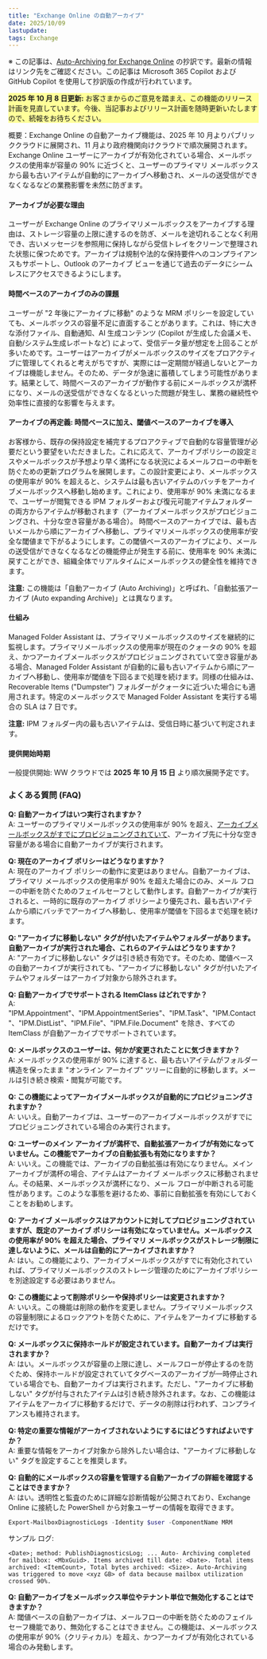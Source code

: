 ```yaml
---
title: "Exchange Online の自動アーカイブ"
date: 2025/10/09
lastupdate: 
tags: Exchange
---
```


※ この記事は、[Auto-Archiving for Exchange Online](https://techcommunity.microsoft.com/blog/exchange/auto-archiving-for-exchange-online/4459735) の抄訳です。最新の情報はリンク先をご確認ください。この記事は Microsoft 365 Copilot および GitHub Copilot を使用して抄訳版の作成が行われています。

<p style="background: #FFFF99;"><strong>2025 年 10 月 8 日更新:</strong> お客さまからのご意見を踏まえ、この機能のリリース計画を見直しています。今後、当記事およびリリース計画を随時更新いたしますので、続報をお待ちください。</p>
概要：Exchange Online の自動アーカイブ機能は、2025 年 10 月よりパブリッククラウドに展開され、11 月より政府機関向けクラウドで順次展開されます。Exchange Online ユーザーにアーカイブが有効化されている場合、メールボックスの使用率が容量の 90% に近づくと、ユーザーのプライマリ メールボックスから最も古いアイテムが自動的にアーカイブへ移動され、メールの送受信ができなくなるなどの業務影響を未然に防ぎます。

#### アーカイブが必要な理由

ユーザーが Exchange Online のプライマリメールボックスをアーカイブする理由は、ストレージ容量の上限に達するのを防ぎ、メールを途切れることなく利用でき、古いメッセージを参照用に保持しながら受信トレイをクリーンで整理された状態に保つためです。アーカイブは規制や法的な保持要件へのコンプライアンスもサポートし、Outlook のアーカイブ ビューを通じて過去のデータにシームレスにアクセスできるようにします。

#### 時間ベースのアーカイブのみの課題

ユーザーが "2 年後にアーカイブに移動" のような MRM ポリシーを設定していても、メールボックスの容量不足に直面することがあります。これは、特に大きな添付ファイル、自動通知、AI 生成コンテンツ (Copilot が生成した会議メモ、自動/システム生成レポートなど) によって、受信データ量が想定を上回ることが多いためです。ユーザーはアーカイブがメールボックスのサイズをプロアクティブに管理してくれると考えがちですが、実際には一定期間が経過しないとアーカイブは機能しません。そのため、データが急速に蓄積してしまう可能性があります。結果として、時間ベースのアーカイブが動作する前にメールボックスが満杯になり、メールの送受信ができなくなるといった問題が発生し、業務の継続性や効率性に直接的な影響を与えます。

#### アーカイブの再定義: 時間ベースに加え、閾値ベースのアーカイブを導入

お客様から、既存の保持設定を補完するプロアクティブで自動的な容量管理が必要だという要望をいただきました。これに応えて、アーカイブポリシーの設定ミスやメールボックスが予想より早く満杯になる状況によるメールフローの中断を防ぐための更新プログラムを展開します。この設計変更により、メールボックスの使用率が 90% を超えると、システムは最も古いアイテムのバッチをアーカイブメールボックスへ移動し始めます。これにより、使用率が 90% 未満になるまで、ユーザーが閲覧できる IPM フォルダーおよび復元可能アイテムフォルダーの両方からアイテムが移動されます（アーカイブメールボックスがプロビジョニングされ、十分な空き容量がある場合）。
時間ベースのアーカイブでは、最も古いメールから順にアーカイブへ移動し、プライマリメールボックスの使用率が安全な閾値まで下がるようにします。この閾値ベースのアーカイブにより、メールの送受信ができなくなるなどの機能停止が発生する前に、使用率を 90% 未満に戻すことができ、組織全体でリアルタイムにメールボックスの健全性を維持できます。

**注意:** この機能は「自動アーカイブ (Auto Archiving)」と呼ばれ、「自動拡張アーカイブ (Auto expanding Archive)」とは異なります。

#### 仕組み

Managed Folder Assistant は、プライマリメールボックスのサイズを継続的に監視します。プライマリメールボックスの使用率が現在のクォータの 90% を超え、かつアーカイブメールボックスがプロビジョニングされていて空き容量がある場合、Managed Folder Assistant が自動的に最も古いアイテムから順にアーカイブへ移動し、使用率が閾値を下回るまで処理を続けます。同様の仕組みは、Recoverable Items ("Dumpster") フォルダーがクォータに近づいた場合にも適用されます。特定のメールボックスで Managed Folder Assistant を実行する場合の SLA は 7 日です。

**注意:** IPM フォルダー内の最も古いアイテムは、受信日時に基づいて判定されます。
#### 提供開始時期

一般提供開始: WW クラウドでは **2025 年 10 月 15 日** より順次展開予定です。

### よくある質問 (FAQ) 

**Q: 自動アーカイブはいつ実行されますか？**  
A: ユーザーのプライマリメールボックスの使用率が 90% を超え、<a href="https://learn.microsoft.com/purview/enable-archive-mailboxes" target="_blank">アーカイブメールボックスがすでにプロビジョニングされていて</a>、アーカイブ先に十分な空き容量がある場合に自動アーカイブが実行されます。

**Q: 現在のアーカイブ ポリシーはどうなりますか？**  
A: 現在のアーカイブ ポリシーの動作に変更はありません。自動アーカイブは、プライマリ メールボックスの使用率が 90% を超えた場合にのみ、メール フローの中断を防ぐためのフェイルセーフとして動作します。自動アーカイブが実行されると、一時的に既存のアーカイブ ポリシーより優先され、最も古いアイテムから順にバッチでアーカイブへ移動し、使用率が閾値を下回るまで処理を続けます。

**Q: "アーカイブに移動しない" タグが付いたアイテムやフォルダーがあります。自動アーカイブが実行された場合、これらのアイテムはどうなりますか？**  
A: "アーカイブに移動しない" タグは引き続き有効です。そのため、閾値ベースの自動アーカイブが実行されても、"アーカイブに移動しない" タグが付いたアイテムやフォルダーはアーカイブ対象から除外されます。

**Q: 自動アーカイブでサポートされる ItemClass はどれですか？**  
A: "IPM.Appointment"、"IPM.AppointmentSeries"、"IPM.Task"、"IPM.Contact"、"IPM.DistList"、"IPM.File"、"IPM.File.Document" を除き、すべての ItemClass が自動アーカイブでサポートされています。

**Q: メールボックスのユーザーは、何かが変更されたことに気づきますか？**  
A: メールボックスの使用率が 90% に達すると、最も古いアイテムがフォルダー構造を保ったまま "オンライン アーカイブ" ツリーに自動的に移動します。メールは引き続き検索・閲覧が可能です。

**Q: この機能によってアーカイブメールボックスが自動的にプロビジョニングされますか？**  
A: いいえ。自動アーカイブは、ユーザーのアーカイブメールボックスがすでにプロビジョニングされている場合のみ実行されます。

**Q: ユーザーのメイン アーカイブが満杯で、自動拡張アーカイブが有効になっていません。この機能でアーカイブの自動拡張も有効になりますか？**  
A: いいえ。この機能では、アーカイブの自動拡張は有効になりません。メイン アーカイブが満杯の場合、アイテムはアーカイブ メールボックスに移動されません。その結果、メールボックスが満杯になり、メール フローが中断される可能性があります。このような事態を避けるため、事前に自動拡張を有効にしておくことをお勧めします。

**Q: アーカイブ メールボックスはアカウントに対してプロビジョニングされていますが、既定のアーカイブ ポリシーは有効になっていません。メールボックスの使用率が 90% を超えた場合、プライマリ メールボックスがストレージ制限に達しないように、メールは自動的にアーカイブされますか？**  
A: はい。この機能により、アーカイブメールボックスがすでに有効化されていれば、プライマリメールボックスのストレージ管理のためにアーカイブポリシーを別途設定する必要はありません。

**Q: この機能によって削除ポリシーや保持ポリシーは変更されますか？**  
A: いいえ。この機能は削除の動作を変更しません。プライマリメールボックスの容量制限によるロックアウトを防ぐために、アイテムをアーカイブに移動するだけです。

**Q: メールボックスに保持ホールドが設定されています。自動アーカイブは実行されますか？**  
A: はい。メールボックスが容量の上限に達し、メールフローが停止するのを防ぐため、保持ホールドが設定されていてタグベースのアーカイブが一時停止されている場合でも、自動アーカイブは実行されます。ただし、"アーカイブに移動しない" タグが付与されたアイテムは引き続き除外されます。なお、この機能はアイテムをアーカイブに移動するだけで、データの削除は行われず、コンプライアンスも維持されます。

**Q: 特定の重要な情報がアーカイブされないようにするにはどうすればよいですか？**  
A: 重要な情報をアーカイブ対象から除外したい場合は、"アーカイブに移動しない" タグを設定することを推奨します。

**Q: 自動的にメールボックスの容量を管理する自動アーカイブの詳細を確認することはできますか？**  
A: はい。透明性と監査のために詳細な診断情報が公開されており、Exchange Online に接続した PowerShell から対象ユーザーの情報を取得できます。

```powershell
Export-MailboxDiagnosticLogs -Identity $user -ComponentName MRM 
```
サンプル ログ: 
```
<Date>; method: PublishDiagnosticsLog; ... Auto- Archiving completed for mailbox: <MbxGuid>. Items archived till date: <Date>. Total items archived: <ItemCount>, Total bytes archived: <Size>. Auto-Archiving was triggered to move <xyz GB> of data because mailbox utilization crossed 90%. 
```
**Q: 自動アーカイブをメールボックス単位やテナント単位で無効化することはできますか？**  
A: 閾値ベースの自動アーカイブは、メールフローの中断を防ぐためのフェイルセーフ機能であり、無効化することはできません。この機能は、メールボックスの使用率が 90%（クリティカル）を超え、かつアーカイブが有効化されている場合のみ発動します。

